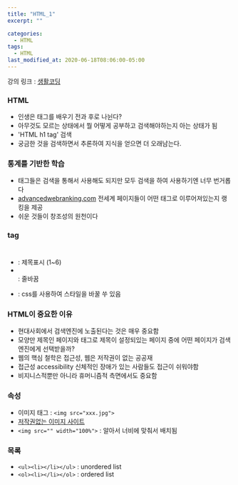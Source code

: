 ```yaml
---  
title: "HTML_1"  
excerpt: ""  

categories:  
  - HTML  
tags:  
  - HTML  
last_modified_at: 2020-06-18T08:06:00-05:00  
---  
```


강의 링크 : [생활코딩](https://opentutorials.org/course/3084)

### HTML
* 인생은 태그를 배우기 전과 후로 나뉜다?
* 아무것도 모르는 상태에서 뭘 어떻게 공부하고 검색해야하는지 아는 상태가 됨
* 'HTML h1 tag' 검색
* 궁금한 것을 검색하면서 추론하여 지식을 얻으면 더 오래남는다.

### 통계를 기반한 학습
 * 태그들은 검색을 통해서 사용해도 되지만 모두 검색을 하여 사용하기엔 너무 번거롭다
 * [advancedwebranking.com](advancedwebranking.com) 전세계 페이지들이 어떤 태그로 이루어져있는지 랭킹을 제공
 * 쉬운 것들이 창조성의 원천이다

### **tag**
 * <h1></h1> : 제목표시 (1~6)
 * <br> : 줄바꿈
 * <p></p> : css를 사용하여 스타일을 바꿀 쑤 있음

### HTML이 중요한 이유
 * 현대사회에서 검색엔진에 노출된다는 것은 매우 중요함
 * 모양만 제목인 페이지와 태그로 제목이 설정되있는 페이지 중에 어떤 페이지가 검색 엔진에게 선택받을까?
 * 웹의 핵심 철학은 접근성, 웹은 저작권이 없는 공공재
 * 접근성 accessibility 신체적인 장애가 있는 사람들도 접근이 쉬워야함 
 * 비지니스적뿐만 아니라 휴머니즘적 측면에서도 중요함

### 속성
 * 이미지 태그 : ```<img src="xxx.jpg">```
 * [저작권없는 이미지 사이트](unsplash.com)
 * ```<img src="" width="100%">``` : 알아서 너비에 맞춰서 배치됨

### 목록
 * ```<ul><li></li></ul>``` : unordered list
 * ```<ol><li></li></ol>``` : ordered list

